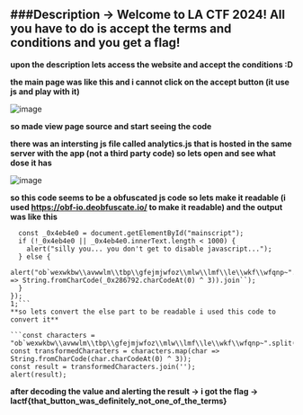 ###Description -> Welcome to LA CTF 2024! All you have to do is accept the terms and conditions and you get a flag!
-------------------------------------------------------------------------------------------------------------------
**upon the description lets access the website and accept the conditions :D**

**the main page was like this and i cannot click on the accept button (it use js and play with it)**

![image](https://github.com/qlashx/ctf_writeups/assets/106611511/edd1c2f8-b241-4a9f-911d-ddf80c8c2c0b)

**so made view page source and start seeing the code**

**there was an intersting js file called analytics.js that is hosted in the same server with the app (not a third party code) so lets open and see what dose it has**

![image](https://github.com/qlashx/ctf_writeups/assets/106611511/631029ed-f02e-429e-88ac-4c9bf711b05b)

**so this code seems to be a obfuscated js code so lets make it readable (i used https://obf-io.deobfuscate.io/ to make it readable) and the output was like this**

```document.getElementById("accept").addEventListener("click", () => {
  const _0x4eb4e0 = document.getElementById("mainscript");
  if (!_0x4eb4e0 || _0x4eb4e0.innerText.length < 1000) {
    alert("silly you... you don't get to disable javascript...");
  } else {
    alert("ob`wexwkbw\\avwwlm\\tbp\\gfejmjwfoz\\mlw\\lmf\\le\\wkf\\wfqnp~".split``.map(_0x286792 => String.fromCharCode(_0x286792.charCodeAt(0) ^ 3)).join``);
  }
});
1;```
**so lets convert the else part to be readable i used this code to convert it**

```const characters = "ob`wexwkbw\\avwwlm\\tbp\\gfejmjwfoz\\mlw\\lmf\\le\\wkf\\wfqnp~".split('');
const transformedCharacters = characters.map(char => String.fromCharCode(char.charCodeAt(0) ^ 3));
const result = transformedCharacters.join('');
alert(result);
```
**after decoding the value and alerting  the result -> i got the flag -> lactf{that_button_was_definitely_not_one_of_the_terms}**
